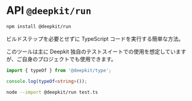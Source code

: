 # API `@deepkit/run`

```sh
npm install @deepkit/run
```

ビルドステップを必要とせずに TypeScript コードを実行する簡単な方法。

このツールは主に Deepkit 独自のテストスイートでの使用を想定していますが、ご自身のプロジェクトでも使用できます。

```typescript
import { typeOf } from '@deepkit/type';

console.log(typeOf<string>());
```

```sh
node --import @deepkit/run test.ts 
```

<api-docs package="@deepkit/run"></api-docs>